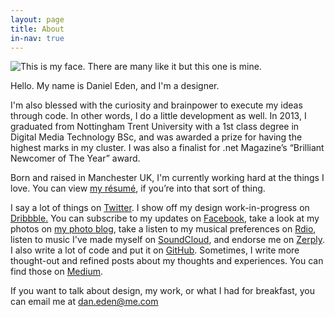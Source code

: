 ```yaml
---
layout: page
title: About
in-nav: true
---
```


![This is my face. There are many like it but this one is mine.](http://daneden.me/wp-content/uploads/2011/09/Portrait.jpg)

Hello. My name is Daniel Eden, and I'm a designer.

I'm also blessed with the curiosity and brainpower to execute my ideas through code. In other words, I do a little development as well. In 2013, I graduated from Nottingham Trent University with a 1st class degree in Digital Media Technology BSc, and was awarded a prize for having the highest marks in my cluster. I was also a finalist for .net Magazine’s “Brilliant Newcomer of The Year” award.

Born and raised in Manchester UK, I'm currently working hard at the things I love. You can view [my résumé](http://cl.ly/OlXO), if you’re into that sort of thing.

I say a lot of things on [Twitter](http://twitter.com/_dte). I show off my design work-in-progress on [Dribbble.](http://dribbble.com/dte) You can subscribe to my updates on [Facebook](http://www.facebook.com/daniel.eden), take a look at my photos on [my photo blog](http://photos.daneden.me/), take a listen to my musical preferences on [Rdio](http://rdio.com/people/daneden), listen to music I've made myself on [SoundCloud](http://soundcloud.com/d4te), and endorse me on [Zerply](http://zerp.ly/dte). I also write a lot of code and put it on [GitHub](https://github.com/daneden). Sometimes, I write more thought-out and refined posts about my thoughts and experiences. You can find those on [Medium](http://medium.com/@_dte).

If you want to talk about design, my work, or what I had for breakfast, you can email me at [dan.eden@me.com](mailto:dan.eden@me.com)